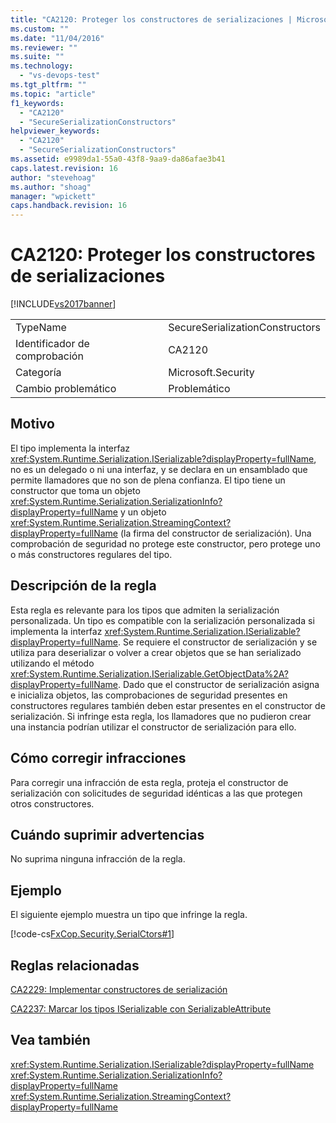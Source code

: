 ```yaml
---
title: "CA2120: Proteger los constructores de serializaciones | Microsoft Docs"
ms.custom: ""
ms.date: "11/04/2016"
ms.reviewer: ""
ms.suite: ""
ms.technology: 
  - "vs-devops-test"
ms.tgt_pltfrm: ""
ms.topic: "article"
f1_keywords: 
  - "CA2120"
  - "SecureSerializationConstructors"
helpviewer_keywords: 
  - "CA2120"
  - "SecureSerializationConstructors"
ms.assetid: e9989da1-55a0-43f8-9aa9-da86afae3b41
caps.latest.revision: 16
author: "stevehoag"
ms.author: "shoag"
manager: "wpickett"
caps.handback.revision: 16
---
```

# CA2120: Proteger los constructores de serializaciones
[!INCLUDE[vs2017banner](../code-quality/includes/vs2017banner.md)]

|||  
|-|-|  
|TypeName|SecureSerializationConstructors|  
|Identificador de comprobación|CA2120|  
|Categoría|Microsoft.Security|  
|Cambio problemático|Problemático|  
  
## Motivo  
 El tipo implementa la interfaz <xref:System.Runtime.Serialization.ISerializable?displayProperty=fullName>, no es un delegado o ni una interfaz, y se declara en un ensamblado que permite llamadores que no son de plena confianza.  El tipo tiene un constructor que toma un objeto <xref:System.Runtime.Serialization.SerializationInfo?displayProperty=fullName> y un objeto <xref:System.Runtime.Serialization.StreamingContext?displayProperty=fullName> \(la firma del constructor de serialización\).  Una comprobación de seguridad no protege este constructor, pero protege uno o más constructores regulares del tipo.  
  
## Descripción de la regla  
 Esta regla es relevante para los tipos que admiten la serialización personalizada.  Un tipo es compatible con la serialización personalizada si implementa la interfaz <xref:System.Runtime.Serialization.ISerializable?displayProperty=fullName>.  Se requiere el constructor de serialización y se utiliza para deserializar o volver a crear objetos que se han serializado utilizando el método <xref:System.Runtime.Serialization.ISerializable.GetObjectData%2A?displayProperty=fullName>.  Dado que el constructor de serialización asigna e inicializa objetos, las comprobaciones de seguridad presentes en constructores regulares también deben estar presentes en el constructor de serialización.  Si infringe esta regla, los llamadores que no pudieron crear una instancia podrían utilizar el constructor de serialización para ello.  
  
## Cómo corregir infracciones  
 Para corregir una infracción de esta regla, proteja el constructor de serialización con solicitudes de seguridad idénticas a las que protegen otros constructores.  
  
## Cuándo suprimir advertencias  
 No suprima ninguna infracción de la regla.  
  
## Ejemplo  
 El siguiente ejemplo muestra un tipo que infringe la regla.  
  
 [!code-cs[FxCop.Security.SerialCtors#1](../code-quality/codesnippet/CSharp/ca2120-secure-serialization-constructors_1.cs)]  
  
## Reglas relacionadas  
 [CA2229: Implementar constructores de serialización](../code-quality/ca2229-implement-serialization-constructors.md)  
  
 [CA2237: Marcar los tipos ISerializable con SerializableAttribute](../code-quality/ca2237-mark-iserializable-types-with-serializableattribute.md)  
  
## Vea también  
 <xref:System.Runtime.Serialization.ISerializable?displayProperty=fullName>   
 <xref:System.Runtime.Serialization.SerializationInfo?displayProperty=fullName>   
 <xref:System.Runtime.Serialization.StreamingContext?displayProperty=fullName>